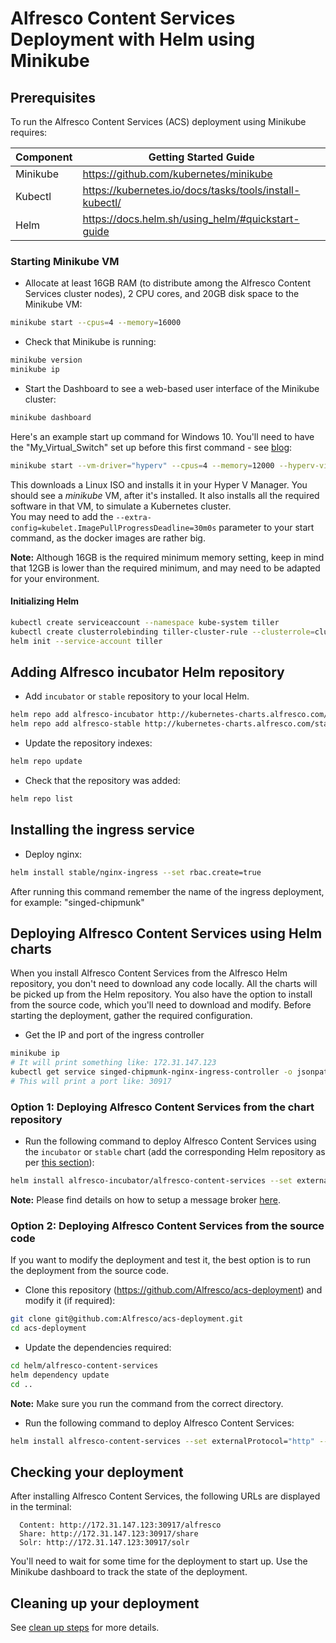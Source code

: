 # Alfresco Content Services Deployment with Helm using Minikube

## Prerequisites

To run the Alfresco Content Services (ACS) deployment using Minikube requires:

| Component   | Getting Started Guide |
| ------------| --------------------- |
| Minikube    | https://github.com/kubernetes/minikube |
| Kubectl     | https://kubernetes.io/docs/tasks/tools/install-kubectl/ |
| Helm        | https://docs.helm.sh/using_helm/#quickstart-guide |

### Starting Minikube VM

* Allocate at least 16GB RAM (to distribute among the Alfresco Content Services cluster nodes), 2 CPU cores, and 20GB disk space to the Minikube VM:
```bash
minikube start --cpus=4 --memory=16000
```
* Check that Minikube is running:
```bash
minikube version
minikube ip
```
* Start the Dashboard to see a web-based user interface of the Minikube cluster:
```bash
minikube dashboard
```

Here's an example start up command for Windows 10. You'll need to have the "My_Virtual_Switch" set up before this first command - see [blog](https://blogs.msdn.microsoft.com/wasimbloch/2017/01/23/setting-up-kubernetes-on-windows10-laptop-with-minikube/):
```bash
minikube start --vm-driver="hyperv" --cpus=4 --memory=12000 --hyperv-virtual-switch="My_Virtual_Switch" --v=7 --alsologtostderr
```
This downloads a Linux ISO and installs it in your Hyper V Manager. You should see a _minikube_ VM, after it's installed. It also installs all the required software in that VM, to simulate a Kubernetes cluster.  
You may need to add the ```--extra-config=kubelet.ImagePullProgressDeadline=30m0s``` parameter to your start command, as the docker images are rather big.

**Note:** Although 16GB is the required minimum memory setting, keep in mind that 12GB is lower than the required minimum, and may need to be adapted for your environment.

#### Initializing Helm

```bash
kubectl create serviceaccount --namespace kube-system tiller
kubectl create clusterrolebinding tiller-cluster-rule --clusterrole=cluster-admin --serviceaccount=kube-system:tiller
helm init --service-account tiller
```

## Adding Alfresco incubator Helm repository

* Add `incubator` or `stable` repository to your local Helm.
```bash
helm repo add alfresco-incubator http://kubernetes-charts.alfresco.com/incubator
helm repo add alfresco-stable http://kubernetes-charts.alfresco.com/stable
```

* Update the repository indexes:
```bash
helm repo update
```

* Check that the repository was added:
```bash
helm repo list
```

## Installing the ingress service

* Deploy nginx:
```bash
helm install stable/nginx-ingress --set rbac.create=true
```

After running this command remember the name of the ingress deployment, for example: "singed-chipmunk"


## Deploying Alfresco Content Services using Helm charts

When you install Alfresco Content Services from the Alfresco Helm repository, you don't need to download any code locally. All the charts will be picked up from the Helm repository.  You also have the option to install from the source code, which you'll need to download and modify.  Before starting the deployment, gather the required configuration.

* Get the IP and port of the ingress controller
```bash
minikube ip
# It will print something like: 172.31.147.123
kubectl get service singed-chipmunk-nginx-ingress-controller -o jsonpath={.spec.ports[0].nodePort}
# This will print a port like: 30917
```

### Option 1: Deploying Alfresco Content Services from the chart repository

* Run the following command to deploy Alfresco Content Services using the `incubator` or `stable` chart (add the corresponding Helm repository as per [this section](#adding-alfresco-incubator-helm-repository)):
```bash
helm install alfresco-incubator/alfresco-content-services --set externalProtocol="http" --set externalHost="172.31.147.123" --set externalPort="30917" --set messageBroker.url="nio://example:61616" --set messageBroker.user="user_example" --set messageBroker.password="password_example"
```
**Note:** Please find details on how to setup a message broker [here](helm-deployment-aws_cloud.md#creating-a-message-broker-for-alfresco-content-services).

### Option 2: Deploying Alfresco Content Services from the source code

If you want to modify the deployment and test it, the best option is to run the deployment from the source code.

* Clone this repository (https://github.com/Alfresco/acs-deployment) and modify it (if required):
```bash
git clone git@github.com:Alfresco/acs-deployment.git
cd acs-deployment
```
* Update the dependencies required:

```bash
cd helm/alfresco-content-services
helm dependency update
cd ..
```
**Note:** Make sure you run the command from the correct directory.

* Run the following command to deploy Alfresco Content Services:
```bash
helm install alfresco-content-services --set externalProtocol="http" --set externalHost="172.31.147.123" --set externalPort="30917"
```

## Checking your deployment

After installing Alfresco Content Services, the following URLs are displayed in the terminal:
```
  Content: http://172.31.147.123:30917/alfresco
  Share: http://172.31.147.123:30917/share
  Solr: http://172.31.147.123:30917/solr
```
You'll need to wait for some time for the deployment to start up. Use the Minikube dashboard to track the state of the deployment.

## Cleaning up your deployment

See [clean up steps](helm-deployment-aws_cloud.md#cleaning-up-your-deployment) for more details.
